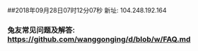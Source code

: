 ##2018年09月28日07时12分07秒 新址: 104.248.192.164
### 兔友常见问题及解答: https://github.com/wanggonging/d/blob/w/FAQ.md
